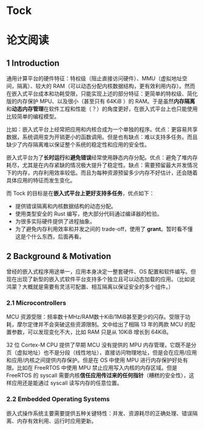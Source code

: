 # Tock

# 论文阅读

## 1 Introduction

通用计算平台的硬件特征：特权级（阻止直接访问硬件）、MMU（虚拟地址空间，隔离）、较大的 RAM（可以动态分配内核数据结构，更有效利用内存）。然而在嵌入式平台成本和功耗受限，只能实现上述的部分特征：更简单的特权级、简化版的内存保护 MPU、以及很小（甚至只有 64KiB ）的 RAM。于是虽然**内存隔离**和**动态内存管理**在软件工程和性能（？）的角度更好，在嵌入式平台上也只能使用比较简单的编程模型。

比如：嵌入式平台上经常把应用和内核合成为一个单独的程序。优点：更容易共享数据，系统调用变为开销更小的函数调用。但是也有缺点：难以支持多任务。而且缺少了内存隔离难以保证整个系统的稳定性和应用的安全性。

嵌入式平台为了**长时运行**和**避免错误**经常使用静态内存分配。优点：避免了堆内存耗尽，尤其是在内存紧缺的情况极大提升了稳定性。缺点：需要预留最大并发情况下的内存，内存利用效率较低。而且为每种资源预留多少内存不好估计，还会随着具体应用的特征而发生变化。

而 Tock 的目标是在**嵌入式平台上更好支持多任务**，优点如下：

* 提供错误隔离和内核数据结构的动态分配。
* 使用类型安全的 Rust 编写，绝大部分代码通过编译器的检验。
* 为很多实际硬件提供了进程抽象。
* 为了避免内存利用效率和并发之间的 trade-off，使用了 **grant**。暂时看不懂这是个什么东西，后面再看。

## 2 Background & Motivation

曾经的嵌入式程序用途单一，应用本身决定一整套硬件、OS 配置和软件编写。但现在出现了新型的嵌入式软件平台支持多个独立且可以动态加载的应用。（比如说鸿蒙？大概就是需要有灵活可配置、相互隔离以保证安全的多个组件。）

### 2.1 Microcontrollers

MCU 资源受限：频率数十MHz/RAM数十KiB/1MiB甚至更少的闪存。受限于功耗，摩尔定律并不会突破这些资源限制。文中给出了相隔 13 年的两款 MCU 的配置参数，可以发现变化不大，比如 RAM 只是从 10KiB 增长到 64KiB。

32 位 Cortex-M CPU 提供了早期 MCU 没有提供的 MPU 内存管理，它既不是分页（虚拟地址）也不是分段（线性地址），直接访问物理地址，但是会在应用/应用和应用/内核之间提供内存保护。但是在 OS 中使用 MPU 进行内存保护好处有限。比如在 FreeRTOS 中使用 MPU 禁止应用写入内核的内存区域。但是 FreeRTOS 的 syscall 需要内核**信任应用传过来的任何指针**（糟糕的安全性），这样应用还是能通过 syscall 读写内存的任意位置。

### 2.2 Embedded Operating Systems

嵌入式操作系统主要需要提供五种关键特性：并发、资源耗尽的正确处理、错误隔离、内存有效利用、运行时应用更新。

